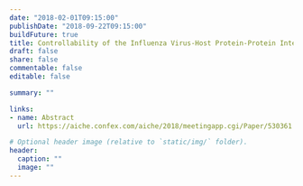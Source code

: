 ```yaml
---
date: "2018-02-01T09:15:00"
publishDate: "2018-09-22T09:15:00"
buildFuture: true 
title: Controllability of the Influenza Virus-Host Protein-Protein Interaction Network: Engineering Insights into Host-Virus Interactions
draft: false  
share: false
commentable: false
editable: false

summary: ""

links:
- name: Abstract
  url: https://aiche.confex.com/aiche/2018/meetingapp.cgi/Paper/530361

# Optional header image (relative to `static/img/` folder).
header:
  caption: ""
  image: ""
---
```



